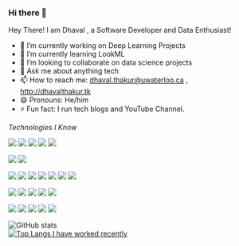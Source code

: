 ### Hi there 👋

<!--
**dhavalthakur/dhavalthakur** is a ✨ _special_ ✨ repository because its `README.md` (this file) appears on your GitHub profile.

Here are some ideas to get you started:

- 🔭 I’m currently working on 
- 🌱 I’m currently learning ...
- 👯 I’m looking to collaborate on ...
- 🤔 I’m looking for help with ...
- 💬 Ask me about ...
- 📫 How to reach me: ...
- 😄 Pronouns: ...
- ⚡ Fun fact: ...
-->
Hey There! I am Dhaval , a Software Developer and Data Enthusiast!

- 🔭 I’m currently working on Deep Learning Projects
- 🌱 I’m currently learning LookML
- 👯 I’m looking to collaborate on data science projects
- 💬 Ask me about anything tech 
- 📫 How to reach me:  dhaval.thakur@uwaterloo.ca , http://dhavalthakur.tk
- 😄 Pronouns: He/him
- ⚡ Fun fact: I run tech blogs and YouTube Channel.

*Technologies I Know*

![](https://img.shields.io/badge/Code-Java-informational?style=flat&logo=<LOGO_NAME>&logoColor=white&color=2bbc8a) ![](https://img.shields.io/badge/Code-Python-informational?style=flat&logo=<LOGO_NAME>&logoColor=white&color=2bbc8a) ![](https://img.shields.io/badge/Code-C-informational?style=flat&logo=<LOGO_NAME>&logoColor=white&color=2bbc8a) ![](https://img.shields.io/badge/Code-C++-informational?style=flat&logo=<LOGO_NAME>&logoColor=white&color=2bbc8a) ![](https://img.shields.io/badge/Code-R-informational?style=flat&logo=<LOGO_NAME>&logoColor=white&color=2bbc8a) <br>

![](https://img.shields.io/badge/Database-SQL-informational?style=flat&logo=<LOGO_NAME>&logoColor=white&color=ff69b4) ![](https://img.shields.io/badge/Database-MongoDB-informational?style=flat&logo=<LOGO_NAME>&logoColor=white&color=ff69b4) <br>

![](https://img.shields.io/badge/Tools-Eclipse-informational?style=flat&logo=<LOGO_NAME>&logoColor=white&color=orange) ![](https://img.shields.io/badge/Tools-Anaconda-informational?style=flat&logo=<LOGO_NAME>&logoColor=white&color=orange) ![](https://img.shields.io/badge/Tools-Tableau-informational?style=flat&logo=<LOGO_NAME>&logoColor=white&color=orange) ![](https://img.shields.io/badge/Tools-PowerBI-informational?style=flat&logo=<LOGO_NAME>&logoColor=white&color=orange) ![](https://img.shields.io/badge/Tools-Looker-informational?style=flat&logo=<LOGO_NAME>&logoColor=white&color=orange) ![](https://img.shields.io/badge/Tools-JIRA-informational?style=flat&logo=<LOGO_NAME>&logoColor=white&color=orange) ![](https://img.shields.io/badge/Tools-Colab-informational?style=flat&logo=<LOGO_NAME>&logoColor=white&color=orange)
<br>

![](https://img.shields.io/badge/Web-HTML-informational?style=flat&logo=<LOGO_NAME>&logoColor=white&color=success) ![](https://img.shields.io/badge/Web-CSS-informational?style=flat&logo=<LOGO_NAME>&logoColor=white&color=success) ![](https://img.shields.io/badge/Web-Javascript-informational?style=flat&logo=<LOGO_NAME>&logoColor=white&color=success) ![](https://img.shields.io/badge/Web-WordPress-informational?style=flat&logo=<LOGO_NAME>&logoColor=white&color=success) ![](https://img.shields.io/badge/Web-php-informational?style=flat&logo=<LOGO_NAME>&logoColor=white&color=success) <br>

![](https://img.shields.io/badge/ML-Supervised-informational?style=flat&logo=<LOGO_NAME>&logoColor=white&color=red) ![](https://img.shields.io/badge/ML-Unsupervised-informational?style=flat&logo=<LOGO_NAME>&logoColor=white&color=red) ![](https://img.shields.io/badge/ML-NLTK-informational?style=flat&logo=<LOGO_NAME>&logoColor=white&color=red) ![](https://img.shields.io/badge/ML-Sklearn-informational?style=flat&logo=<LOGO_NAME>&logoColor=white&color=red) ![](https://img.shields.io/badge/ML-DeepLearning-informational?style=flat&logo=<LOGO_NAME>&logoColor=white&color=red)

![GitHub stats](https://github-readme-stats.vercel.app/api?username=dhavalthakur&show_icons=true)
<br>
[![Top Langs I have worked recently](https://github-readme-stats.vercel.app/api/top-langs/?username=dhavalthakur)](https://github.com/dhavalthakur/github-readme-stats)
